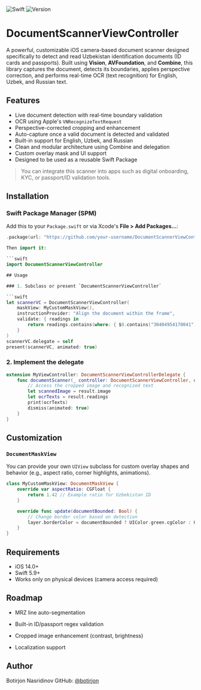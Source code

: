 ![Swift](https://img.shields.io/badge/language-Swift-orange)
![Version](https://img.shields.io/github/v/tag/botirjon/BNDocumentScanner)


# DocumentScannerViewController

A powerful, customizable iOS camera-based document scanner designed specifically to detect and read Uzbekistan identification documents (ID cards and passports). Built using **Vision**, **AVFoundation**, and **Combine**, this library captures the document, detects its boundaries, applies perspective correction, and performs real-time OCR (text recognition) for English, Uzbek, and Russian text.

## Features

- Live document detection with real-time boundary validation
- OCR using Apple's `VNRecognizeTextRequest`
- Perspective-corrected cropping and enhancement
- Auto-capture once a valid document is detected and validated
- Built-in support for English, Uzbek, and Russian
- Clean and modular architecture using Combine and delegation
- Custom overlay mask and UI support
- Designed to be used as a reusable Swift Package

> You can integrate this scanner into apps such as digital onboarding, KYC, or passport/ID validation tools.

## Installation

### Swift Package Manager (SPM)

Add this to your `Package.swift` or via Xcode's **File > Add Packages...**:

```swift
.package(url: "https://github.com/your-username/DocumentScannerViewController.git", from: "1.0.0")

Then import it:

```swift
import DocumentScannerViewController

## Usage

### 1. Subclass or present `DocumentScannerViewController`

```swift
let scannerVC = DocumentScannerViewController(
    maskView: MyCustomMaskView(),
    instructionProvider: "Align the document within the frame",
    validate: { readings in
        return readings.contains(where: { $0.contains("30404954170041") }) // your PINI logic
    }
)
scannerVC.delegate = self
present(scannerVC, animated: true)
```

### 2. Implement the delegate

```swift
extension MyViewController: DocumentScannerViewControllerDelegate {
    func documentScanner(_ controller: DocumentScannerViewController, didScanWithResult result: DocumentScannerViewController.Result) {
        // Access the cropped image and recognized text
        let scannedImage = result.image
        let ocrTexts = result.readings
        print(ocrTexts)
        dismiss(animated: true)
    }
}
```

## Customization

### `DocumentMaskView`

You can provide your own `UIView` subclass for custom overlay shapes and behavior (e.g., aspect ratio, corner highlights, animations).

```swift
class MyCustomMaskView: DocumentMaskView {
    override var aspectRatio: CGFloat {
        return 1.42 // Example ratio for Uzbekistan ID
    }

    override func update(documentBounded: Bool) {
        // Change border color based on detection
        layer.borderColor = documentBounded ? UIColor.green.cgColor : UIColor.red.cgColor
    }
}
```

## Requirements

- iOS 14.0+
- Swift 5.9+
- Works only on physical devices (camera access required)

## Roadmap

 - MRZ line auto-segmentation

 - Built-in ID/passport regex validation

 - Cropped image enhancement (contrast, brightness)

 - Localization support
 
## Author
Botirjon Nasridinov
GitHub: [@botirjon](https://github.com/botirjon)

